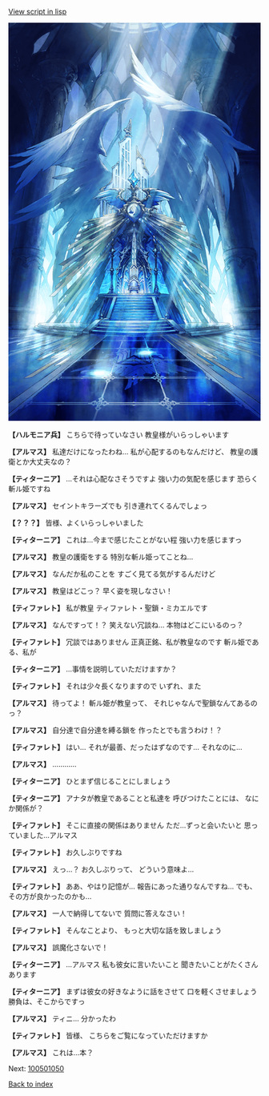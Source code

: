[View script in lisp](../scripts/100501040.txt)

![400_angel_pope_room.png](../images/backgrounds/400_angel_pope_room.png)

**【ハルモニア兵】**
こちらで待っていなさい
教皇様がいらっしゃいます

**【アルマス】**
私達だけになったわね…
私が心配するのもなんだけど、
教皇の護衛とか大丈夫なの？

**【ティターニア】**
…それは心配なさそうですよ
強い力の気配を感じます
恐らく斬ル姫ですね

**【アルマス】**
セイントキラーズでも
引き連れてくるんでしょっ

**【？？？】**
皆様、よくいらっしゃいました

**【ティターニア】**
これは…今まで感じたことがない程
強い力を感じますっ

**【アルマス】**
教皇の護衛をする
特別な斬ル姫ってことね…

**【アルマス】**
なんだか私のことを
すごく見てる気がするんだけど

**【アルマス】**
教皇はどこっ？
早く姿を現しなさい！

**【ティファレト】**
私が教皇
ティファレト・聖鎖・ミカエルです

**【アルマス】**
なんですって！？
笑えない冗談ね…
本物はどこにいるのっ？

**【ティファレト】**
冗談ではありません
正真正銘、私が教皇なのです
斬ル姫である、私が

**【ティターニア】**
…事情を説明していただけますか？

**【ティファレト】**
それは少々長くなりますので
いずれ、また

**【アルマス】**
待ってよ！
斬ル姫が教皇って、
それじゃなんで聖鎖なんてあるのっ？

**【アルマス】**
自分達で自分達を縛る鎖を
作ったとでも言うわけ！？

**【ティファレト】**
はい…
それが最善、だったはずなのです…
それなのに…

**【アルマス】**
…………

**【ティターニア】**
ひとまず信じることにしましょう

**【ティターニア】**
アナタが教皇であることと私達を
呼びつけたことには、
なにか関係が？

**【ティファレト】**
そこに直接の関係はありません
ただ…ずっと会いたいと
思っていました…アルマス

**【ティファレト】**
お久しぶりですね

**【アルマス】**
えっ…？
お久しぶりって、
どういう意味よ…

**【ティファレト】**
ああ、やはり記憶が…
報告にあった通りなんですね…
でも、その方が良かったのかも…

**【アルマス】**
一人で納得してないで
質問に答えなさい！

**【ティファレト】**
そんなことより、
もっと大切な話を致しましょう

**【アルマス】**
誤魔化さないで！

**【ティターニア】**
…アルマス
私も彼女に言いたいこと
聞きたいことがたくさんあります

**【ティターニア】**
まずは彼女の好きなように話をさせて
口を軽くさせましょう
勝負は、そこからですっ

**【アルマス】**
ティニ…
分かったわ

**【ティファレト】**
皆様、
こちらをご覧になっていただけますか

**【アルマス】**
これは…本？

Next: [100501050](100501050.md)

[Back to index](index.md)

